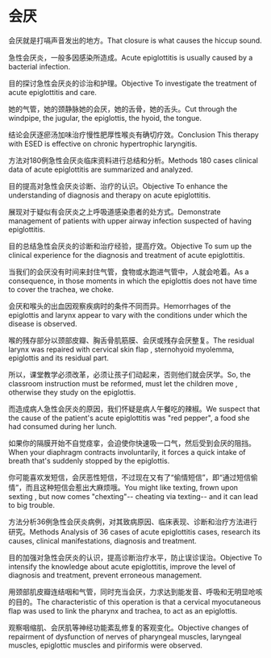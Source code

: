 # 会厌

<p><span class="chinese">会厌就是打嗝声音发出的地方。</span><span class="english">That closure is what causes the hiccup sound.</span></p>

<p><span class="chinese">急性会厌炎，一般多因感染所造成。</span><span class="english">Acute epiglottitis is usually caused by a bacterial infection.</span></p>

<p><span class="chinese">目的探讨急性会厌炎的诊治和护理。</span><span class="english">Objective To investigate the treatment of acute epiglottitis and care.</span></p>

<p><span class="chinese">她的气管，她的颈静脉她的会厌，她的舌骨，她的舌头。</span><span class="english">Cut through the windpipe, the jugular, the epiglottis, the hyoid, the tongue.</span></p>

<p><span class="chinese">结论会厌逐瘀汤加味治疗慢性肥厚性喉炎有确切疗效。</span><span class="english">Conclusion This therapy with ESED is effective on chronic hypertrophic laryngitis.</span></p>

<p><span class="chinese">方法对180例急性会厌炎临床资料进行总结和分析。</span><span class="english">Methods 180 cases clinical data of acute epiglottitis are summarized and analyzed.</span></p>

<p><span class="chinese">目的提高对急性会厌炎诊断、治疗的认识。</span><span class="english">Objective To enhance the understanding of diagnosis and therapy on acute epiglottitis.</span></p>

<p><span class="chinese">展现对于疑似有会厌炎之上呼吸道感染患者的处方式。</span><span class="english">Demonstrate management of patients with upper airway infection suspected of having epiglottitis.</span></p>

<p><span class="chinese">目的总结急性会厌炎的诊断和治疗经验，提高疗效。</span><span class="english">Objective To sum up the clinical experience for the diagnosis and treatment of acute epiglottitis.</span></p>

<p><span class="chinese">当我们的会厌没有时间来封住气管，食物或水跑进气管中，人就会呛着。</span><span class="english">As a consequence, in those moments in which the epiglottis does not have time to cover the trachea, we choke.</span></p>

<p><span class="chinese">会厌和喉头的出血因观察疾病时的条件不同而异。</span><span class="english">Hemorrhages of the epiglottis and larynx appear to vary with the conditions under which the disease is observed.</span></p>

<p><span class="chinese">喉的残存部分以颈部皮瓣、胸舌骨肌筋膜、会厌或残存会厌整复。</span><span class="english">The residual larynx was repaired with cervical skin flap , sternohyoid myolemma, epiglottis and its residual part.</span></p>

<p><span class="chinese">所以，课堂教学必须改革，必须让孩子们动起来，否则他们就会厌学。</span><span class="english">So, the classroom instruction must be reformed, must let the children move , otherwise they study on the epiglottis.</span></p>

<p><span class="chinese">而造成病人急性会厌炎的原因，我们怀疑是病人午餐吃的辣椒。</span><span class="english">We suspect that the cause of the patient's acute epiglottitis was "red pepper", a food she had consumed during her lunch.</span></p>

<p><span class="chinese">如果你的隔膜开始不自觉痉挛，会迫使你快速吸一口气，然后受到会厌的阻挡。</span><span class="english">When your diaphragm contracts involuntarily, it forces a quick intake of breath that's suddenly stopped by the epiglottis.</span></p>

<p><span class="chinese">你可能喜欢发短信，会厌恶性短信，不过现在又有了“偷情短信”，即“通过短信偷情”，而且这种短信会惹出大麻烦哦。</span><span class="english">You might like texting, frown upon sexting , but now comes "chexting"-- cheating via texting-- and it can lead to big trouble.</span></p>

<p><span class="chinese">方法分析36例急性会厌炎病例，对其致病原因、临床表现、诊断和治疗方法进行研究。</span><span class="english">Methods Analysis of 36 cases of acute epiglottitis cases, research its causes, clinical manifestations, diagnosis and treatment.</span></p>

<p><span class="chinese">目的加强对急性会厌炎的认识，提高诊断治疗水平，防止误诊误治。</span><span class="english">Objective To intensify the knowledge about acute epiglottitis, improve the level of diagnosis and treatment, prevent erroneous management.</span></p>

<p><span class="chinese">用颈部肌皮瓣连结咽和气管，同时充当会厌，力求达到能发音、呼吸和无明显呛咳的目的。</span><span class="english">The characteristic of this operation is that a cervical myocutaneous flap was used to link the pharynx and trachea, to act as an epiglottis.</span></p>

<p><span class="chinese">观察咽缩肌、会厌肌等神经功能紊乱修复的客观变化。</span><span class="english">Objective changes of repairment of dysfunction of nerves of pharyngeal muscles, laryngeal muscles, epiglottic muscles and piriformis were observed.</span></p>

